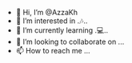 - 👋 Hi, I’m @AzzaKh
- 👀 I’m interested in .🎶..
- 🌱 I’m currently learning .💻..
- 💞️ I’m looking to collaborate on ...
- 📫 How to reach me ...

<!---
AzzaKh/AzzaKh is a ✨ special ✨ repository because its `README.md` (this file) appears on your GitHub profile.
You can click the Preview link to take a look at your changes.
--->
